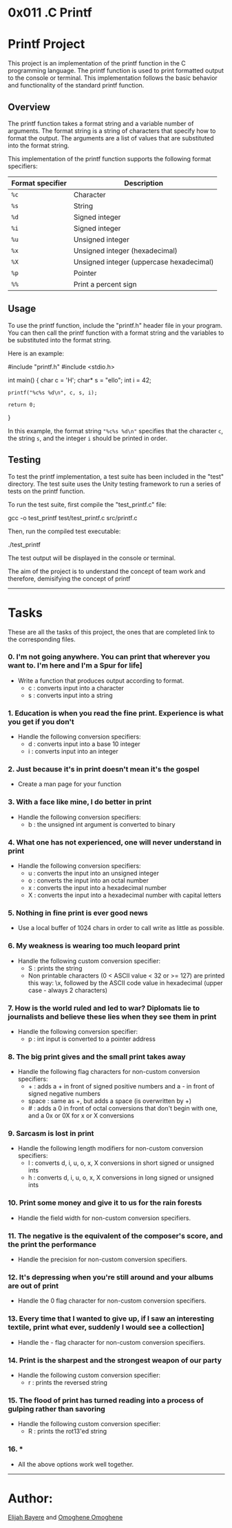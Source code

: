 # 0x011 .C Printf

# Printf Project

This project is an implementation of the printf function in the C programming language. The printf function is used to print formatted output to the console or terminal. This implementation follows the basic behavior and functionality of the standard printf function.

## Overview

The printf function takes a format string and a variable number of arguments. The format string is a string of characters that specify how to format the output. The arguments are a list of values that are substituted into the format string.

This implementation of the printf function supports the following format specifiers:

| Format specifier | Description                                                      |
| ---------------- | ---------------------------------------------------------------- |
| `%c`             | Character                                                        |
| `%s`             | String                                                           |
| `%d`             | Signed integer                                                   |
| `%i`             | Signed integer                                                   |
| `%u`             | Unsigned integer                                                 |
| `%x`             | Unsigned integer (hexadecimal)                                   |
| `%X`             | Unsigned integer (uppercase hexadecimal)                         |
| `%p`             | Pointer                                                          |
| `%%`             | Print a percent sign                                             |

## Usage

To use the printf function, include the "printf.h" header file in your program. You can then call the printf function with a format string and the variables to be substituted into the format string.

Here is an example:


#include "printf.h"
#include <stdio.h>

int main() {
    char c = 'H';
    char* s = "ello";
    int i = 42;

    printf("%c%s %d\n", c, s, i);

    return 0;
}


In this example, the format string `"%c%s %d\n"` specifies that the character `c`, the string `s`, and the integer `i` should be printed in order.

## Testing

To test the printf implementation, a test suite has been included in the "test" directory. The test suite uses the Unity testing framework to run a series of tests on the printf function.

To run the test suite, first compile the "test_printf.c" file:


gcc -o test_printf test/test_printf.c src/printf.c


Then, run the compiled test executable:


./test_printf


The test output will be displayed in the console or terminal.


The aim of the project is to understand the concept of team work and therefore, demisifying the concept of printf

---
# Tasks

These are all the tasks of this project, the ones that are completed link to the corresponding files.

### 0. I'm not going anywhere. You can print that wherever you want to. I'm here and I'm a Spur for life]
* Write a function that produces output according to format.
  - c : converts input into a character
  - s : converts input into a string

### 1. Education is when you read the fine print. Experience is what you get if you don't
* Handle the following conversion specifiers:
  - d : converts input into a base 10 integer
  - i : converts input into an integer

### 2. Just because it's in print doesn't mean it's the gospel
* Create a man page for your function

### 3. With a face like mine, I do better in print
* Handle the following conversion specifiers:
  - b : the unsigned int argument is converted to binary

### 4. What one has not experienced, one will never understand in print
* Handle the following conversion specifiers:
  - u : converts the input into an unsigned integer
  - o : converts the input into an octal number
  - x : converts the input into a hexadecimal number
  - X : converts the input into a hexadecimal number with capital letters

### 5. Nothing in fine print is ever good news
* Use a local buffer of 1024 chars in order to call write as little as possible.

### 6. My weakness is wearing too much leopard print
* Handle the following custom conversion specifier:
  - S : prints the string
  - Non printable characters (0 < ASCII value < 32 or >= 127) are printed this way: \x, followed by the ASCII code value in hexadecimal (upper case - always 2 characters)

### 7. How is the world ruled and led to war? Diplomats lie to journalists and believe these lies when they see them in print
* Handle the following conversion specifier:
  - p : int input is converted to a pointer address

### 8. The big print gives and the small print takes away
* Handle the following flag characters for non-custom conversion specifiers:
  - \+ : adds a \+ in front of signed positive numbers and a \- in front of signed negative numbers
  - space : same as \+, but adds a space (is overwritten by \+)
  - \# : adds a 0 in front of octal conversions that don't begin with one, and a 0x or 0X for x or X conversions

### 9. Sarcasm is lost in print
* Handle the following length modifiers for non-custom conversion specifiers:
  - l : converts d, i, u, o, x, X conversions in short signed or unsigned ints
  - h : converts d, i, u, o, x, X conversions in long signed or unsigned ints

### 10. Print some money and give it to us for the rain forests
* Handle the field width for non-custom conversion specifiers.

### 11. The negative is the equivalent of the composer's score, and the print the performance
* Handle the precision for non-custom conversion specifiers.

### 12. It's depressing when you're still around and your albums are out of print
* Handle the 0 flag character for non-custom conversion specifiers.

### 13. Every time that I wanted to give up, if I saw an interesting textile, print what ever, suddenly I would see a collection]
* Handle the - flag character for non-custom conversion specifiers.

### 14. Print is the sharpest and the strongest weapon of our party
* Handle the following custom conversion specifier:
  - r : prints the reversed string

### 15. The flood of print has turned reading into a process of gulping rather than savoring
* Handle the following custom conversion specifier:
  - R : prints the rot13'ed string

### 16. * 
* All the above options work well together.

---
# Author: 
[Elijah Bayere](https://github.com/olittobee) and [Omoghene Omoghene](https://github.com/GodsonO)
